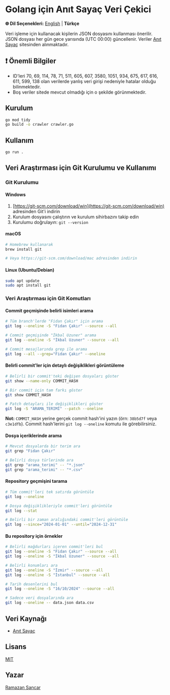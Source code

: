 # Golang için Anıt Sayaç Veri Çekici

**🌐 Dil Seçenekleri:** [English](README.MD) | **Türkçe**

Veri işleme için kullanacak kişilerin JSON dosyasını kullanması önerilir. JSON dosyası her gün gece yarısında (UTC 00:00) güncellenir. Veriler [Anıt Sayaç](https://anitsayac.com/) sitesinden alınmaktadır.

## ❗ Önemli Bilgiler

- ID'leri 70, 69, 114, 78, 71, 511, 605, 607, 3580, 1051, 934, 675, 617, 616, 611, 599, 138 olan verilerde yanlış veri girişi nedeniyle hatalar olduğu bilinmektedir.
- Boş veriler sitede mevcut olmadığı için o şekilde görünmektedir.

## Kurulum

```bash
go mod tidy
go build -o crawler crawler.go
```

## Kullanım

```bash
go run .
```

## Veri Araştırması için Git Kurulumu ve Kullanımı

### Git Kurulumu

#### Windows

1. [https://git-scm.com/download/win](https://git-scm.com/download/win) adresinden Git'i indirin
2. Kurulum dosyasını çalıştırın ve kurulum sihirbazını takip edin
3. Kurulumu doğrulayın: `git --version`

#### macOS

```bash
# Homebrew kullanarak
brew install git

# Veya https://git-scm.com/download/mac adresinden indirin
```

#### Linux (Ubuntu/Debian)

```bash
sudo apt update
sudo apt install git
```

### Veri Araştırması için Git Komutları

#### Commit geçmişinde belirli isimleri arama

```bash
# Tüm branch'lerde "Fidan Çakır" için arama
git log --oneline -S "Fidan Çakır" --source --all

# Commit geçmişinde "İkbal Uzuner" arama
git log --oneline -S "İkbal Uzuner" --source --all

# Commit mesajlarında grep ile arama
git log --all --grep="Fidan Çakır" --oneline
```

#### Belirli commit'ler için detaylı değişiklikleri görüntüleme

```bash
# Belirli bir commit'teki değişen dosyaları göster
git show --name-only COMMIT_HASH

# Bir commit için tam farkı göster
git show COMMIT_HASH

# Patch detayları ile değişiklikleri göster
git log -S "ARAMA_TERIMİ" --patch --oneline
```

**Not:** `COMMIT_HASH` yerine gerçek commit hash'ini yazın (örn: `38b5d7f` veya `c3e1dfb`). Commit hash'lerini `git log --oneline` komutu ile görebilirsiniz.

#### Dosya içeriklerinde arama

```bash
# Mevcut dosyalarda bir terim ara
git grep "Fidan Çakır"

# Belirli dosya türlerinde ara
git grep "arama_terimi" -- "*.json"
git grep "arama_terimi" -- "*.csv"
```

#### Repository geçmişini tarama

```bash
# Tüm commit'leri tek satırda görüntüle
git log --oneline

# Dosya değişiklikleriyle commit'leri görüntüle
git log --stat

# Belirli bir zaman aralığındaki commit'leri görüntüle
git log --since="2024-01-01" --until="2024-12-31"
```

#### Bu repository için örnekler

```bash
# Belirli mağdurları içeren commit'leri bul
git log --oneline -S "Fidan Çakır" --source --all
git log --oneline -S "İkbal Uzuner" --source --all

# Belirli konumları ara
git log --oneline -S "İzmir" --source --all
git log --oneline -S "İstanbul" --source --all

# Tarih desenlerini bul
git log --oneline -S "16/10/2024" --source --all

# Sadece veri dosyalarında ara
git log --oneline -- data.json data.csv
```

## Veri Kaynağı

- [Anıt Sayaç](https://anitsayac.com/)

## Lisans

[MIT](LISENCE)

## Yazar

[Ramazan Sancar](https://www.github.com/ramazansancar)
